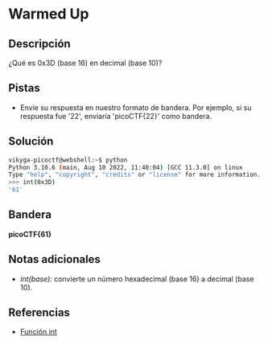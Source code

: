 # Warmed Up

## Descripción
¿Qué es 0x3D (base 16) en decimal (base 10)?

## Pistas
* Envíe su respuesta en nuestro formato de bandera. Por ejemplo, si su respuesta fue '22', enviaría 'picoCTF{22}' como bandera.

## Solución
``` bash 
vikyga-picoctf@webshell:~$ python 
Python 3.10.6 (main, Aug 10 2022, 11:40:04) [GCC 11.3.0] on linux
Type "help", "copyright", "credits" or "license" for more information.
>>> int(0x3D)
'61'
```
## Bandera
**picoCTF{61}**

## Notas adicionales
* *int(base):* convierte un número hexadecimal (base 16) a decimal (base 10).

## Referencias
* [Función int](https://barcelonageeks.com/funcion-int-en-python/)
